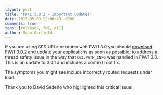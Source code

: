 ```yaml
---
layout: post
title: "FW/1 3.0.2 - Important Update!"
date: 2015-05-09 22:00:49 -0700
comments: true
tags: [releases, fw1, di1]
author: Sean Corfield
---
```

If you are using SES URLs or routes with FW/1 3.0 you should [download FW/1 3.0.2](https://github.com/framework-one/fw1/releases/tag/v3.0.2) and update your applications as soon as possible, to address a thread safety issue in the way that `CGI.PATH_INFO` was handled in FW/1 3.0. This is an update to 3.0.1 and includes a context root fix.

The symptoms you might see include incorrectly routed requests under load.

Thank you to David Sedeño who highlighted this critical issue!

